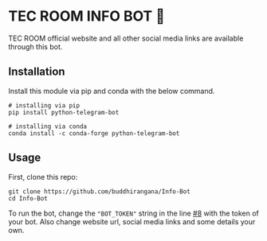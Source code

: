 # TEC ROOM INFO BOT 🤖
TEC ROOM official website and all other social media links are available through this bot.

## Installation
Install this module via pip and conda with the below command.

```shell
# installing via pip
pip install python-telegram-bot

# installing via conda
conda install -c conda-forge python-telegram-bot
```

## Usage
First, clone this repo:

```shell
git clone https://github.com/buddhirangana/Info-Bot
cd Info-Bot
```
To run the bot, change the `"BOT_TOKEN"` string in the line <a href="https://github.com/buddhirangana/Info-Bot/blob/main/bot.py#L8">#8</a> with the token of your bot. Also change website url, social media links and some details your own. 
